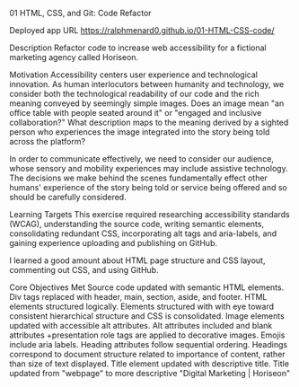 01 HTML, CSS, and Git: Code Refactor

Deployed app URL
https://ralphmenard0.github.io/01-HTML-CSS-code/

Description
Refactor code to increase web accessibility for a fictional marketing agency called Horiseon.

Motivation
Accessibility centers user experience and technological innovation. As human interlocutors between humanity and technology, we consider both the technological readability of our code and the rich meaning conveyed by seemingly simple images. Does an image mean "an office table with people seated around it" or "engaged and inclusive collaboration?" What description maps to the meaning derived by a sighted person who experiences the image integrated into the story being told across the platform?

In order to communicate effectively, we need to consider our audience, whose sensory and mobility experiences may include assistive technology. The decisions we make behind the scenes fundamentally effect other humans' experience of the story being told or service being offered and so should be carefully considered.

Learning Targets
This exercise required researching accessibility standards (WCAG), understanding the source code, writing semantic elements, consolidating redundant CSS, incorporating alt tags and aria-labels, and gaining experience uploading and publishing on GitHub.

I learned a good amount about HTML page structure and CSS layout, commenting out CSS, and using GitHub.

Core Objectives Met
Source code updated with semantic HTML elements.
Div tags replaced with header, main, section, aside, and footer.
HTML elements structured logically.
Elements structured with with eye toward consistent hierarchical structure and CSS is consolidated.
Image elements updated with accessible alt attributes.
Alt attributes included and blank attributes +presentation role tags are applied to decorative images.
Emojis include aria labels.
Heading attributes follow sequential ordering.
Headings correspond to document structure related to importance of content, rather than size of text displayed.
Title element updated with descriptive title.
Title updated from "webpage" to more descriptive "Digital Marketing | Horiseon"
